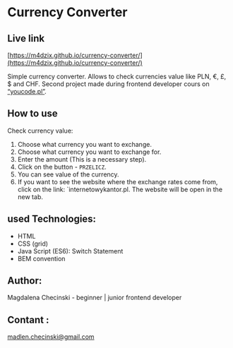 # Currency Converter

## Live link

[https://m4dzix.github.io/currency-converter/](https://m4dzix.github.io/currency-converter/)

Simple currency converter. Allows to check currencies value like PLN, €, £, $ and CHF.
Second project made during frontend developer cours on [“youcode.pl”](https://youcode.pl).

## How to use

Check currency value:

1. Choose what currency you want to exchange.
2. Choose what currency you want to exchange for.
3. Enter the amount (This is a necessary step).
4. Click on the button - `PRZELICZ`.
5. You can see value of the currency.
6. If you want to see the website where the exchange rates come from, click on the link: `internetowykantor.pl. The website will be open in the new tab.

## used Technologies:

- HTML 
- CSS (grid)
- Java Script (ES6): Switch Statement
- BEM convention

## Author:
Magdalena Checinski - beginner | junior frontend developer

## Contant :
[madlen.checinski@gmail.com](mailto:madlen.checinski@gmail.com)



